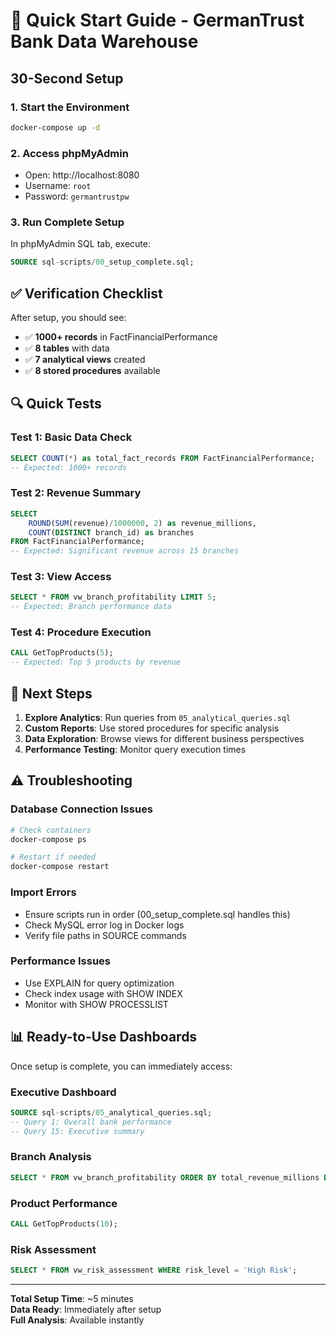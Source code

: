 # 🚀 Quick Start Guide - GermanTrust Bank Data Warehouse

## 30-Second Setup

### 1. Start the Environment
```bash
docker-compose up -d
```

### 2. Access phpMyAdmin
- Open: http://localhost:8080
- Username: `root`
- Password: `germantrustpw`

### 3. Run Complete Setup
In phpMyAdmin SQL tab, execute:
```sql
SOURCE sql-scripts/00_setup_complete.sql;
```

## ✅ Verification Checklist

After setup, you should see:
- ✅ **1000+ records** in FactFinancialPerformance
- ✅ **8 tables** with data
- ✅ **7 analytical views** created
- ✅ **8 stored procedures** available

## 🔍 Quick Tests

### Test 1: Basic Data Check
```sql
SELECT COUNT(*) as total_fact_records FROM FactFinancialPerformance;
-- Expected: 1000+ records
```

### Test 2: Revenue Summary
```sql
SELECT 
    ROUND(SUM(revenue)/1000000, 2) as revenue_millions,
    COUNT(DISTINCT branch_id) as branches
FROM FactFinancialPerformance;
-- Expected: Significant revenue across 15 branches
```

### Test 3: View Access
```sql
SELECT * FROM vw_branch_profitability LIMIT 5;
-- Expected: Branch performance data
```

### Test 4: Procedure Execution
```sql
CALL GetTopProducts(5);
-- Expected: Top 5 products by revenue
```

## 🎯 Next Steps

1. **Explore Analytics**: Run queries from `05_analytical_queries.sql`
2. **Custom Reports**: Use stored procedures for specific analysis
3. **Data Exploration**: Browse views for different business perspectives
4. **Performance Testing**: Monitor query execution times

## ⚠️ Troubleshooting

### Database Connection Issues
```bash
# Check containers
docker-compose ps

# Restart if needed
docker-compose restart
```

### Import Errors
- Ensure scripts run in order (00_setup_complete.sql handles this)
- Check MySQL error log in Docker logs
- Verify file paths in SOURCE commands

### Performance Issues
- Use EXPLAIN for query optimization
- Check index usage with SHOW INDEX
- Monitor with SHOW PROCESSLIST

## 📊 Ready-to-Use Dashboards

Once setup is complete, you can immediately access:

### Executive Dashboard
```sql
SOURCE sql-scripts/05_analytical_queries.sql;
-- Query 1: Overall bank performance
-- Query 15: Executive summary
```

### Branch Analysis
```sql
SELECT * FROM vw_branch_profitability ORDER BY total_revenue_millions DESC;
```

### Product Performance
```sql
CALL GetTopProducts(10);
```

### Risk Assessment
```sql
SELECT * FROM vw_risk_assessment WHERE risk_level = 'High Risk';
```

---
**Total Setup Time**: ~5 minutes  
**Data Ready**: Immediately after setup  
**Full Analysis**: Available instantly
